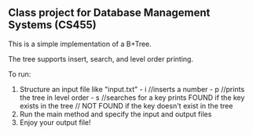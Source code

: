 Class project for Database Management Systems (CS455)
------------------------------------------------------

This is a simple implementation of a B+Tree.

The tree supports insert, search, and level order printing.

To run:
1) Structure an input file like "input.txt"
       - i <number> //inserts a number
       - p          //prints the tree in level order
       - s <number> //searches for a key prints <number> FOUND if the key exists in the tree
                    // <number> NOT FOUND if the key doesn't exist in the tree
2) Run the main method and specify the input and output files
3) Enjoy your output file!

